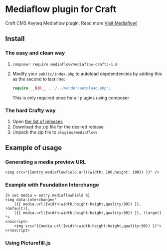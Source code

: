 # Mediaflow plugin for Craft
Craft CMS Keyteq Mediaflow plugin. Read more [Visit Mediaflow!](http://getmediaflow.com)

## Install

### The easy and clean way

1. `composer require mediaflow/mediaflow-craft:~1.0`
2. Modify your `public/index.php` to autoload depdendencies by adding this as the second to last line:

    ```php
    require __DIR__ . '/../vendor/autoload.php';
    ```

    This is only required once for all plugins using composer

### The hard Crafty way

1. Open [the list of releases](https://github.com/KeyteqLabs/mediaflow-craft/releases/)
2. Download the zip file for the desired release
3. Unpack the zip file to `plugins/mediaflow/`

## Example of usage

### Generating a media preview URL

```smarty
<img src="{{entry.mediaflowField.url({width: 100,height: 100}) }}" />
```

### Example with Foundation Interchange
```smarty
{% set media = entry.mediaflowField %}
<img data-interchange="
    [{{ media.url({width:width,height:height,quality:90}) }}, (default)],
    [{{ media.url({width:width,height:height,quality:90}) }}, (large)]
">
<noscript>
    <img src="{{media.url({width:width,height:height,quality:90}) }}">
</noscript>
```

### Using Picturefill.js
```
```

